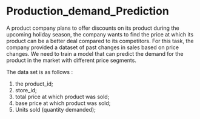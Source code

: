 # Production_demand_Prediction
A product company plans to offer discounts on its product during the upcoming holiday season, the company wants to
find the price at which its product can be a better deal compared to its competitors. For this task, the company
provided a dataset of past changes in sales based on price changes. We need to train a model that can predict the
demand for the product in the market with different price segments.

The data set is as follows :
1. the product_id;
2. store_id;
3. total price at which product was sold;
4. base price at which product was sold;
5. Units sold (quantity demanded);

